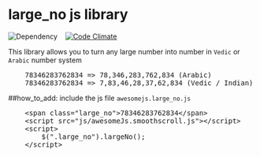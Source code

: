 large_no js library
===============================================

![Dependency](http://img.shields.io/badge/dependencies-jQuery-brightgreen.svg) &nbsp;&nbsp;	[![Code Climate](https://codeclimate.com/github/mebjas/awesomeJs.png)](https://codeclimate.com/github/mebjas/awesomeJs)

This library allows you to turn any large number into number in `Vedic` or `Arabic` number system
<pre>
	78346283762834 => 78,346,283,762,834 (Arabic)
	78346283762834 => 7,83,46,28,37,62,834 (Vedic / Indian)
</pre>

##how_to_add: include the js file `awesomejs.large_no.js`
<pre>
    &#60span class="large_no">78346283762834&#60/span>
	&#60script src="js/awesomeJs.smoothscroll.js">&#60/script>
    &#60script>
        $(".large_no").largeNo();
    &#60/script>
</pre>
